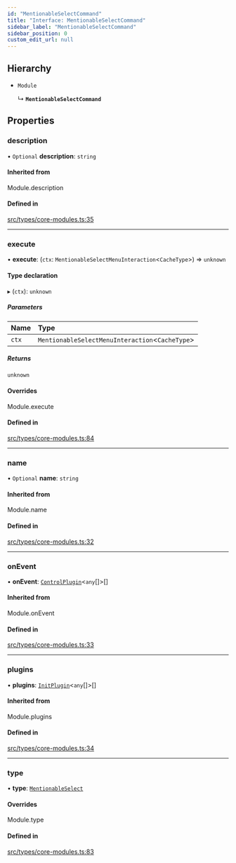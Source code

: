 ```yaml
---
id: "MentionableSelectCommand"
title: "Interface: MentionableSelectCommand"
sidebar_label: "MentionableSelectCommand"
sidebar_position: 0
custom_edit_url: null
---
```


## Hierarchy

- `Module`

  ↳ **`MentionableSelectCommand`**

## Properties

### description

• `Optional` **description**: `string`

#### Inherited from

Module.description

#### Defined in

[src/types/core-modules.ts:35](https://github.com/sern-handler/handler/blob/e1059f9/src/types/core-modules.ts#L35)

___

### execute

• **execute**: (`ctx`: `MentionableSelectMenuInteraction`<`CacheType`\>) => `unknown`

#### Type declaration

▸ (`ctx`): `unknown`

##### Parameters

| Name | Type |
| :------ | :------ |
| `ctx` | `MentionableSelectMenuInteraction`<`CacheType`\> |

##### Returns

`unknown`

#### Overrides

Module.execute

#### Defined in

[src/types/core-modules.ts:84](https://github.com/sern-handler/handler/blob/e1059f9/src/types/core-modules.ts#L84)

___

### name

• `Optional` **name**: `string`

#### Inherited from

Module.name

#### Defined in

[src/types/core-modules.ts:32](https://github.com/sern-handler/handler/blob/e1059f9/src/types/core-modules.ts#L32)

___

### onEvent

• **onEvent**: [`ControlPlugin`](ControlPlugin.md)<`any`[]\>[]

#### Inherited from

Module.onEvent

#### Defined in

[src/types/core-modules.ts:33](https://github.com/sern-handler/handler/blob/e1059f9/src/types/core-modules.ts#L33)

___

### plugins

• **plugins**: [`InitPlugin`](InitPlugin.md)<`any`[]\>[]

#### Inherited from

Module.plugins

#### Defined in

[src/types/core-modules.ts:34](https://github.com/sern-handler/handler/blob/e1059f9/src/types/core-modules.ts#L34)

___

### type

• **type**: [`MentionableSelect`](../enums/CommandType.md#mentionableselect)

#### Overrides

Module.type

#### Defined in

[src/types/core-modules.ts:83](https://github.com/sern-handler/handler/blob/e1059f9/src/types/core-modules.ts#L83)

